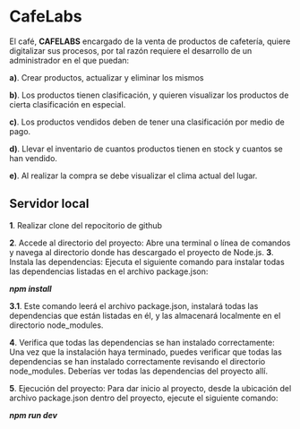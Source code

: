 # CafeLabs

El café, **CAFELABS** encargado de la venta de productos de cafetería,
quiere digitalizar sus procesos, por tal razón requiere el desarrollo
de un administrador en el que puedan:


**a)**. Crear productos, actualizar y eliminar los mismos


**b)**. Los productos tienen clasificación, y quieren visualizar los
productos de cierta clasificación en especial.


**c)**. Los productos vendidos deben de tener una clasificación por medio
de pago.


**d)**. Llevar el inventario de cuantos productos tienen en stock y
cuantos se han vendido.


**e)**. Al realizar la compra se debe visualizar el clima actual del
lugar.


## Servidor local

**1**. Realizar clone del repocitorio de github


**2**. Accede al directorio del proyecto: Abre una terminal o línea de comandos y navega al directorio donde has descargado el proyecto de Node.js.
**3**. Instala las dependencias: Ejecuta el siguiente comando para instalar todas las dependencias listadas en el archivo package.json:

_**npm install**_

**3.1**. Este comando leerá el archivo package.json, instalará todas las dependencias que están listadas en él, y las almacenará localmente en el directorio node_modules.

**4**. Verifica que todas las dependencias se han instalado correctamente: Una vez que la instalación haya terminado, puedes verificar que todas las dependencias se han instalado correctamente revisando el directorio node_modules. Deberías ver todas las dependencias del proyecto allí.

**5**. Ejecución del proyecto: Para dar inicio al proyecto, desde la ubicación del archivo package.json dentro del proyecto, ejecute el siguiente comando:


**_npm run dev_**